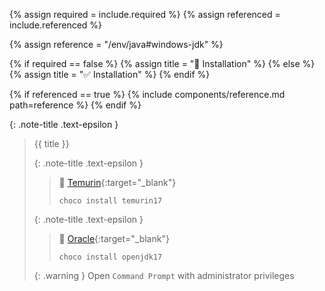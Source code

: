 <!-- LOCATION -->
<!-- _includes/components/java/ -->

<!-- INCLUDE -->
<!-- components/java/jdk-windows.md -->

<!-- VARIABLES -->
<!-- required:      [true, false], default to true -->
<!-- referenced:    [true, false], default to false -->


<!-- READ VARIABLES -->
{% assign required   = include.required %}
{% assign referenced = include.referenced %}


<!-- ASSIGN CONSTANTS -->
{% assign reference = "/env/java#windows-jdk" %}


<!-- DECIDE TO DISPLAY THE NECESSITY OF THE INSTALLATION -->
{% if required == false %}
    {% assign title = "🔲 Installation" %}
{% else %}
    {% assign title = "✅ Installation" %}
{% endif %}


<!-- DECIDE TO DISPLAY THE LINK OF THIS COMPONENT -->
{% if referenced == true %}
{% include components/reference.md path=reference %}
{% endif %}


<!-- MAIN CONTENT -->

{: .note-title .text-epsilon } 
> {{ title }}
>
> {: .note-title .text-epsilon } 
>> 🔘 [Temurin](https://adoptium.net){:target="\_blank"}
>>
>> ```shell
>> choco install temurin17
>> ```
>
> {: .note-title .text-epsilon }
>> 🔘 [Oracle](https://openjdk.org){:target="\_blank"}
>>
>> ```shell
>> choco install openjdk17
>> ```
>
> {: .warning }
> Open `Command Prompt` with administrator privileges